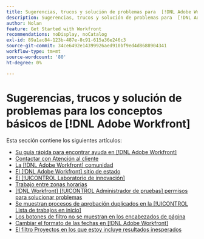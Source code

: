 ```yaml
---
title: Sugerencias, trucos y solución de problemas para  [!DNL Adobe Workfront] Conceptos básicos
description: Sugerencias, trucos y solución de problemas para  [!DNL Adobe Workfront] Conceptos básicos
author: Nolan
feature: Get Started with Workfront
recommendations: noDisplay, noCatalog
exl-id: 89a1ac84-123b-487e-8c91-615a36e246c3
source-git-commit: 34ce6492e14399926aed910bf9ed4d8688904341
workflow-type: tm+mt
source-wordcount: '80'
ht-degree: 0%

---
```


# Sugerencias, trucos y solución de problemas para los conceptos básicos de [!DNL Adobe Workfront]

Esta sección contiene los siguientes artículos:

* [Su guía rápida para encontrar ayuda en  [!DNL Adobe Workfront]](../../workfront-basics/tips-tricks-and-troubleshooting/guide-for-help-in-workfront.md)
* [Contactar con Atención al cliente](../../workfront-basics/tips-tricks-and-troubleshooting/contact-customer-support.md)
* [La  [!DNL Adobe Workfront] comunidad](../../workfront-basics/tips-tricks-and-troubleshooting/workfront-community.md)
* [El  [!DNL Adobe Workfront] sitio de estado](../../workfront-basics/tips-tricks-and-troubleshooting/understand-the-status-site.md)
* [El [!UICONTROL Laboratorio de innovación]](../../workfront-basics/tips-tricks-and-troubleshooting/idea-exchange.md)
* [Trabajo entre zonas horarias](../../workfront-basics/tips-tricks-and-troubleshooting/working-across-timezones.md)
* [[!DNL Workfront] [!UICONTROL Administrador de pruebas] permisos para solucionar problemas](../../workfront-basics/tips-tricks-and-troubleshooting/wp-manager-permissions-troubleshooting.md)
* [Se muestran procesos de aprobación duplicados en la [!UICONTROL Lista de trabajos en inicio]](../../workfront-basics/tips-tricks-and-troubleshooting/duplicate-apprval-processes-home.md)
* [Los botones de filtro no se muestran en los encabezados de página](../../workfront-basics/tips-tricks-and-troubleshooting/filter-buttons-do-not-display-in-page-headers.md)
* [Cambiar el formato de las fechas en  [!DNL Adobe Workfront]](../tips-tricks-and-troubleshooting/change-date-format-chrome.md)
* [El filtro Proyectos en los que estoy incluye resultados inesperados](../tips-tricks-and-troubleshooting/projects-im-on-filter-including-unexpected-results.md)
